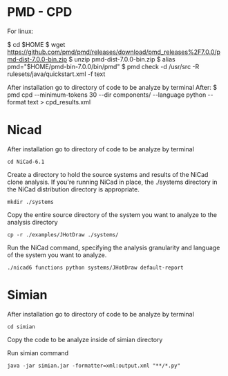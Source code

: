 # PMD - CPD

For linux:

$ cd $HOME
$ wget https://github.com/pmd/pmd/releases/download/pmd_releases%2F7.0.0/pmd-dist-7.0.0-bin.zip
$ unzip pmd-dist-7.0.0-bin.zip
$ alias pmd="$HOME/pmd-bin-7.0.0/bin/pmd"
$ pmd check -d /usr/src -R rulesets/java/quickstart.xml -f text

After installation go to directory of code to be analyze by terminal
After:
$ pmd cpd --minimum-tokens 30 --dir components/ --language python --format text > cpd_results.xml


# Nicad

After installation go to directory of code to be analyze by terminal 
	
	cd NiCad-6.1

Create a directory to hold the source systems and results of the NiCad clone analysis. If you're running NiCad in place, the ./systems directory in the NiCad distribution directory is appropriate.
	
	mkdir ./systems
	
Copy the entire source directory of the system you want to analyze to the analysis directory

	cp -r ./examples/JHotDraw ./systems/

Run the NiCad command, specifying the analysis granularity and language of the system you want to analyze. 

	./nicad6 functions python systems/JHotDraw default-report

# Simian

After installation go to directory of code to be analyze by terminal 
	
	cd simian
	
Copy the code to be analyze inside of simian directory

Run simian command

	java -jar simian.jar -formatter=xml:output.xml "**/*.py"

